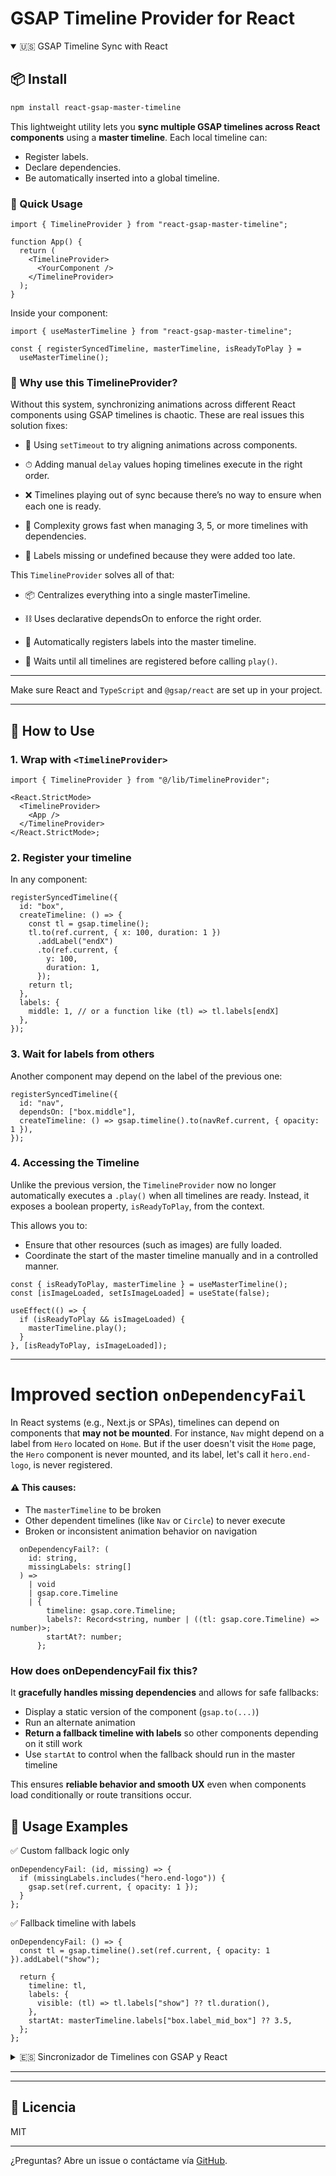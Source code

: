 # GSAP Timeline Provider for React

<details open>
<summary>🇺🇸 GSAP Timeline Sync with React
</summary>

## 📦 Install

```bash
npm install react-gsap-master-timeline
```

This lightweight utility lets you **sync multiple GSAP timelines across React components** using a **master timeline**. Each local timeline can:

- Register labels.
- Declare dependencies.
- Be automatically inserted into a global timeline.

### 🚀 Quick Usage

```tsx
import { TimelineProvider } from "react-gsap-master-timeline";

function App() {
  return (
    <TimelineProvider>
      <YourComponent />
    </TimelineProvider>
  );
}
```

Inside your component:

```tsx
import { useMasterTimeline } from "react-gsap-master-timeline";

const { registerSyncedTimeline, masterTimeline, isReadyToPlay } =
  useMasterTimeline();
```

### 🧠 Why use this TimelineProvider?

Without this system, synchronizing animations across different React components using GSAP timelines is chaotic. These are real issues this solution fixes:

- 🔁 Using `setTimeout` to try aligning animations across components.

- ⏱ Adding manual `delay` values hoping timelines execute in the right order.

- ❌ Timelines playing out of sync because there’s no way to ensure when each one is ready.

- 🤯 Complexity grows fast when managing 3, 5, or more timelines with dependencies.

- 🐛 Labels missing or undefined because they were added too late.

This `TimelineProvider` solves all of that:

- 📦 Centralizes everything into a single masterTimeline.

- ⛓ Uses declarative dependsOn to enforce the right order.

- 🔖 Automatically registers labels into the master timeline.

- 🤝 Waits until all timelines are registered before calling `play()`.

---

Make sure React and `TypeScript` and `@gsap/react` are set up in your project.

---

## 🧩 How to Use

### 1. Wrap with `<TimelineProvider>`

```tsx
import { TimelineProvider } from "@/lib/TimelineProvider";

<React.StrictMode>
  <TimelineProvider>
    <App />
  </TimelineProvider>
</React.StrictMode>;
```

### 2. Register your timeline

In any component:

```tsx
registerSyncedTimeline({
  id: "box",
  createTimeline: () => {
    const tl = gsap.timeline();
    tl.to(ref.current, { x: 100, duration: 1 })
      .addLabel("endX")
      .to(ref.current, {
        y: 100,
        duration: 1,
      });
    return tl;
  },
  labels: {
    middle: 1, // or a function like (tl) => tl.labels[endX]
  },
});
```

### 3. Wait for labels from others

Another component may depend on the label of the previous one:

```tsx
registerSyncedTimeline({
  id: "nav",
  dependsOn: ["box.middle"],
  createTimeline: () => gsap.timeline().to(navRef.current, { opacity: 1 }),
});
```

### 4. Accessing the Timeline

Unlike the previous version, the `TimelineProvider` now no longer automatically executes a `.play()` when all timelines are ready. Instead, it exposes a boolean property, `isReadyToPlay`, from the context.

This allows you to:

- Ensure that other resources (such as images) are fully loaded.
- Coordinate the start of the master timeline manually and in a controlled manner.

```tsx
const { isReadyToPlay, masterTimeline } = useMasterTimeline();
const [isImageLoaded, setIsImageLoaded] = useState(false);

useEffect(() => {
  if (isReadyToPlay && isImageLoaded) {
    masterTimeline.play();
  }
}, [isReadyToPlay, isImageLoaded]);
```

---

# Improved section `onDependencyFail`

In React systems (e.g., Next.js or SPAs), timelines can depend on components that **may not be mounted**. For instance, `Nav` might depend on a label from `Hero` located on `Home`. But if the user doesn't visit the `Home` page, the `Hero` component is never mounted, and its label, let's call it `hero.end-logo`, is never registered.

#### ⚠️ This causes:

- The `masterTimeline` to be broken
- Other dependent timelines (like `Nav` or `Circle`) to never execute
- Broken or inconsistent animation behavior on navigation

```tsx
  onDependencyFail?: (
    id: string,
    missingLabels: string[]
  ) =>
    | void
    | gsap.core.Timeline
    | {
        timeline: gsap.core.Timeline;
        labels?: Record<string, number | ((tl: gsap.core.Timeline) => number)>;
        startAt?: number;
      };
```

### How does onDependencyFail fix this?

It **gracefully handles missing dependencies** and allows for safe fallbacks:

- Display a static version of the component (`gsap.to(...)`)
- Run an alternate animation
- **Return a fallback timeline with labels** so other components depending on it still work
- Use `startAt` to control when the fallback should run in the master timeline

This ensures **reliable behavior and smooth UX** even when components load conditionally or route transitions occur.

## 🧪 Usage Examples

✅ Custom fallback logic only

```tsx
onDependencyFail: (id, missing) => {
  if (missingLabels.includes("hero.end-logo")) {
    gsap.set(ref.current, { opacity: 1 });
  }
};
```

✅ Fallback timeline with labels

```tsx
onDependencyFail: () => {
  const tl = gsap.timeline().set(ref.current, { opacity: 1 }).addLabel("show");

  return {
    timeline: tl,
    labels: {
      visible: (tl) => tl.labels["show"] ?? tl.duration(),
    },
    startAt: masterTimeline.labels["box.label_mid_box"] ?? 3.5,
  };
};
```

</details>

<details>
  <summary>🇪🇸 Sincronizador de Timelines con GSAP y React </summary>

## 📦 Instalación

```bash
npm install react-gsap-master-timeline
```

Este paquete permite sincronizar múltiples líneas de tiempo (`timeline`) de GSAP entre distintos componentes de React usando una sola línea de tiempo maestra (`masterTimeline`) de forma declarativa.

Ya no necesitas usar setTimeout, delay, ni técnicas complejas para coordinar animaciones entre componentes. Este proveedor centralizado lo hace automáticamente.

### 🚀 Uso rápido

```tsx
import { TimelineProvider } from "react-gsap-master-timeline";

function App() {
  return (
    <TimelineProvider>
      <YourComponent />
    </TimelineProvider>
  );
}
```

Dentro de tu component:

```tsx
import { useMasterTimeline } from "react-gsap-master-timeline";

const { registerSyncedTimeline, masterTimeline, isReadyToPlay } =
  useMasterTimeline();
```

### 🧠 ¿Por qué usar este TimelineProvider?

✅ Problemas que resuelve

Sin este sistema, sincronizar animaciones entre componentes React que contienen líneas de tiempo GSAP puede ser una pesadilla. Estas son algunas de las situaciones frustrantes que soluciona:

- 🔁 Tener que usar `setTimeout` para intentar alinear animaciones entre componentes.

- ⏱ Usar `delay` manual en cada timeline esperando que el orden sea correcto.

- ❌ Las animaciones se ejecutaban fuera de orden porque no existía una forma clara de coordinar cuándo estaba disponible cada timeline.

- 🤯 La complejidad aumenta drásticamente al tener 3, 5 o más componentes con relaciones dependientes entre sus animaciones.

- 🐛 Tener que adivinar el momento en el que una etiqueta estaba disponible.

Este `TimelineProvider` resuelve todo eso:

- 📦 Centraliza la lógica en una sola masterTimeline.

- ⛓ Usa dependencias declarativas (dependsOn) para asegurar el orden correcto.

- 🔖 Permite registrar etiquetas (labels) automáticamente en la línea de tiempo maestra.

- 🤝 Espera hasta que todas las animaciones estén registradas antes de hacer `play()`.

---

Asegúrate de tener React y `TypeScript` y `@gsap/react`.

---

## 🧩 Uso

### 1. Crea tu Provider

Envuelve tu app con el `<TimelineProvider />`:

```tsx
import { TimelineProvider } from "@/lib/TimelineProvider";

<React.StrictMode>
  <TimelineProvider>
    <App />
  </TimelineProvider>
</React.StrictMode>;
```

### 2. Registra tu timeline

En cualquier componente:

```tsx
import { useGSAP } from "@gsap/react";
import { useMasterTimeline } from "@/lib/TimelineProvider";

useGSAP(() => {
  registerSyncedTimeline({
    id: "box",
    createTimeline: () => {
      const tl = gsap.timeline();
      tl.to(ref.current, { x: 100, duration: 1 })
        .addLabel("endX")
        .to(ref.current, {
          y: 100,
          duration: 1,
        });
      return tl;
    },
    labels: {
      middle: 1, // o usar: (tl) => tl.labels[endX], para obtener tiempo dinámico
    },
  });
}, []);
```

### 3. Crear dependencias con etiquetas

Otro componente puede depender de la etiqueta del anterior:

```tsx
registerSyncedTimeline({
  id: "nav",
  dependsOn: ["box.middle"],
  createTimeline: () => gsap.timeline().to(navRef.current, { opacity: 1 }),
});
```

El timeline de `nav` no se ejecutará hasta que `box.middle` haya sido registrado.

### 4. Acceder a la timeline

A diferencia de la versión anterior, ahora el `TimelineProvider` no hace `.play()` automáticamente cuando todas las líneas de tiempo están listas. En su lugar, expone una propiedad booleana `isReadyToPlay` desde el contexto.

Esto te permite:

- Asegurarte de que otros recursos (como imágenes) estén completamente cargados.
- Coordinar el inicio del masterTimeline de forma manual y controlada.

```tsx
const { isReadyToPlay, masterTimeline } = useMasterTimeline();
const [isImageLoaded, setIsImageLoaded] = useState(false);

useEffect(() => {
  if (isReadyToPlay && isImageLoaded) {
    masterTimeline.play();
  }
}, [isReadyToPlay, isImageLoaded]);
```

---

# Sección mejorada `onDependencyFail`

En sistemas React (como Next.js o SPA con rutas), puedes tener animaciones sincronizadas que dependen de componentes condicionales. Por ejemplo, una animación en el componente `Nav` puede depender de una etiqueta de la animación `Hero` que se encuentra en `Home`. Pero si el usuario no visita la página `Home`, `Hero` nunca se monta, y su etiqueta, llamemosla por ejemplo `hero.end-logo`, nunca se registra.

#### ⚠️ Esto provoca:

- Que la `masterTimeline` quede rota
- Que animaciones dependientes (como `Nav` o las que depneden de `Nav`) nunca se ejecuten
- Que toda la experiencia quede inconsistente o rota al volver a una ruta anterior
- Cuando una dependencia no se encuentra (por ejemplo, al cambiar de ruta), puedes manejar el caso usando la propiedad `onDependencyFail` en `registerSyncedTimeline`.

```tsx
  onDependencyFail?: (
    id: string,
    missingLabels: string[]
  ) =>
    | void
    | gsap.core.Timeline
    | {
        timeline: gsap.core.Timeline;
        labels?: Record<string, number | ((tl: gsap.core.Timeline) => number)>;
        startAt?: number;
      };
```

### ¿Cómo lo soluciona onDependencyFail?

Permite interceptar ese error de dependencia y ejecutar una alternativa segura.

**Puedes:**

- Mostrar una versión mínima del componente (por ejemplo, con `gsap.to(...)`)
- Ejecutar una animación alternativa
- Retornar una nueva timeline con etiquetas, manteniendo la sincronización con otros componentes dependientes
- Controlar el momento exacto (startAt) en que se ejecuta la fallback timeline

Esto te permite mantener la integridad visual y funcional incluso si cambian las rutas o condiciones de renderizado dinámico.

## 🧪 Ejemplos de uso

✅ Solo lógica personalizada

```tsx
onDependencyFail: (id, missing) => {
  if (missingLabels.includes("hero.end-logo")) {
    gsap.set(ref.current, { opacity: 1 });
  }
};
```

✅ Timeline alternativa con etiquetas

```tsx
onDependencyFail: () => {
  const tl = gsap.timeline().set(ref.current, { opacity: 1 }).addLabel("show");

  return {
    timeline: tl,
    labels: {
      visible: (tl) => tl.labels["show"] ?? tl.duration(),
    },
    startAt: masterTimeline.labels["box.label_mid_box"] ?? 3.5,
  };
};
```

</details>

---

---

## 🪪 Licencia

MIT

---

¿Preguntas? Abre un issue o contáctame vía [GitHub](https://github.com/cpiocova).
